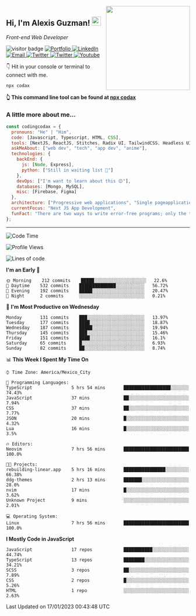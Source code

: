 <img align='right' src="https://media.giphy.com/media/M9gbBd9nbDrOTu1Mqx/giphy.gif" width="230">
<h2>Hi, I'm Alexis Guzman! <img src="https://media.giphy.com/media/hvRJCLFzcasrR4ia7z/giphy.gif" width="25px"></h2>
<p><em>Front-end Web Developer</em></p>

<p>
  <img src="https://visitor-badge.glitch.me/badge?page_id=a12989x.a12989x&left_color=black&right_color=gray" alt="visitor badge"/>
  <a href='https://www.codingcodax.dev/' target='_blank'>
    <img alt='Portfolio' src='https://img.shields.io/badge/Portfolio-black?logo=vercel&style=flat-square'>
  </a>
  <a href='https://linkedin.com/in/codingcodax/' target='_blank'>
    <img alt='LinkedIn' src='https://img.shields.io/badge/LinkedIn-black?logo=LinkedIn&style=flat-square'>
  </a>
  <a href='mailto:codingcodax@gmail.com' target='_blank'>
    <img alt='Email' src='https://img.shields.io/badge/Email-black?logo=Gmail&style=flat-square'>
  </a>
  <a href='https://twitter.com/codingcodax' target='_blank'>
    <img alt='Twitter' src='https://img.shields.io/badge/Twitter-black?logo=Twitter&style=flat-square'>
  </a>
  <a href='https://www.instagram.com/codingcodax/' target='_blank'>
    <img alt='Twitter' src='https://img.shields.io/badge/Instagram-black?logo=Instagram&style=flat-square'>
  </a>
  <a href='https://www.youtube.com/@codingcodax' target='_blank'>
    <img alt='Youtube' src='https://img.shields.io/badge/YouTube-black?logo=Youtube&style=flat-square'>
  </a>
</p>

👇 Hit in your console or terminal to connect with me.

```bash
npx codax
```
**👆 This command line tool can be found at [npx codax](https://github.com/a12989x/npx-codax)**

<h3>A little more about me...</h3>

```javascript
const codingcodax = {
  pronouns: "He" | "Him",
  code: [Javascript, Typescript, HTML, CSS],
  tools: [NextJS, ReactJS, Stitches, Radix UI, TailwindCSS, Headless UI, Prisma],
  askMeAbout: ["web dev", "tech", "app dev", "anime"],
  technologies: {
    backEnd: {
      js: [Node, Express],
      python: ["Still in waiting list 🥲"]
    },
    devOps: ["I'm want to learn about this 😊"],
    databases: [Mongo, MySQL],
    misc: [Firebase, Figma]
  },
  architecture: ["Progressive web applications", "Single pageapplications"],
  currentFocus: "Next JS App Development",
  funFact: "There are two ways to write error-free programs; only the third one works"
};
```

---

<!--START_SECTION:waka-->
![Code Time](http://img.shields.io/badge/Code%20Time-1%2C074%20hrs%2012%20mins-blue)

![Profile Views](http://img.shields.io/badge/Profile%20Views-0-blue)

![Lines of code](https://img.shields.io/badge/From%20Hello%20World%20I%27ve%20Written-289%20Thousand%20lines%20of%20code-blue)

**I'm an Early 🐤** 

```text
🌞 Morning    212 commits    █████░░░░░░░░░░░░░░░░░░░░   22.6% 
🌆 Daytime    532 commits    ██████████████░░░░░░░░░░░   56.72% 
🌃 Evening    192 commits    █████░░░░░░░░░░░░░░░░░░░░   20.47% 
🌙 Night      2 commits      ░░░░░░░░░░░░░░░░░░░░░░░░░   0.21%

```
📅 **I'm Most Productive on Wednesday** 

```text
Monday       131 commits    ███░░░░░░░░░░░░░░░░░░░░░░   13.97% 
Tuesday      177 commits    ████░░░░░░░░░░░░░░░░░░░░░   18.87% 
Wednesday    187 commits    █████░░░░░░░░░░░░░░░░░░░░   19.94% 
Thursday     145 commits    ███░░░░░░░░░░░░░░░░░░░░░░   15.46% 
Friday       151 commits    ████░░░░░░░░░░░░░░░░░░░░░   16.1% 
Saturday     65 commits     █░░░░░░░░░░░░░░░░░░░░░░░░   6.93% 
Sunday       82 commits     ██░░░░░░░░░░░░░░░░░░░░░░░   8.74%

```


📊 **This Week I Spent My Time On** 

```text
⌚︎ Time Zone: America/Mexico_City

💬 Programming Languages: 
TypeScript               5 hrs 54 mins       ██████████████████░░░░░░░   74.43% 
JavaScript               37 mins             ██░░░░░░░░░░░░░░░░░░░░░░░   7.94% 
CSS                      37 mins             ██░░░░░░░░░░░░░░░░░░░░░░░   7.77% 
JSON                     20 mins             █░░░░░░░░░░░░░░░░░░░░░░░░   4.32% 
Lua                      16 mins             █░░░░░░░░░░░░░░░░░░░░░░░░   3.5%

🔥 Editors: 
Neovim                   7 hrs 56 mins       █████████████████████████   100.0%

🐱‍💻 Projects: 
rebuilding-linear.app    5 hrs 16 mins       ████████████████░░░░░░░░░   66.38% 
ddg-themes               2 hrs 13 mins       ███████░░░░░░░░░░░░░░░░░░   28.0% 
nvim                     17 mins             █░░░░░░░░░░░░░░░░░░░░░░░░   3.62% 
Unknown Project          9 mins              ░░░░░░░░░░░░░░░░░░░░░░░░░   2.01%

💻 Operating System: 
Linux                    7 hrs 56 mins       █████████████████████████   100.0%

```

**I Mostly Code in JavaScript** 

```text
JavaScript               17 repos            ███████████░░░░░░░░░░░░░░   44.74% 
TypeScript               13 repos            ████████░░░░░░░░░░░░░░░░░   34.21% 
SCSS                     3 repos             ██░░░░░░░░░░░░░░░░░░░░░░░   7.89% 
CSS                      2 repos             █░░░░░░░░░░░░░░░░░░░░░░░░   5.26% 
HTML                     1 repo              ░░░░░░░░░░░░░░░░░░░░░░░░░   2.63%

```



 Last Updated on 17/01/2023 00:43:48 UTC
<!--END_SECTION:waka-->
